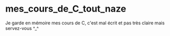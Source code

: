 # mes_cours_de_C_tout_naze
Je garde en mémoire mes cours de C, c'est mal écrit et pas très claire mais servez-vous ^_^
